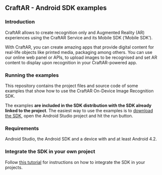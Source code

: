 ## CraftAR - Android SDK examples

### Introduction

CraftAR allows to create recognition only and Augmented Reality (AR)
experiences using the CraftAR Service and its Mobile SDK (‘Mobile SDK’).

With CraftAR, you can create amazing apps that provide digital content
for real-life objects like printed media, packaging among others. You
can use our online web panel or APIs, to upload images to be recognised and set
AR content to display upon recognition in your CraftAR-powered
app.

### Running the examples

This repository contains the project files and source code of some examples
that show how to use the CraftAR On-Device Image Recognition SDK.

The examples **are included in the SDK distribution with the SDK already linked to
the project**. The easiest way to use the examples is to 
[download the SDK](http://documentation.catchoom.com/documentation/on-device-image-recognition-sdk/android-on-device-image-recognition-sdk/), 
open the Android Studio project and hit the run button.

### Requirements

Android Studio, the Android SDK and a device with and at least Android 4.2.

### Integrate the SDK in your own project

Follow [this tutorial](http://support.catchoom.com/customer/en/portal/articles/1891850-tutorial-set-up-the-android-project) for instructions on how to integrate the SDK in your projects.

